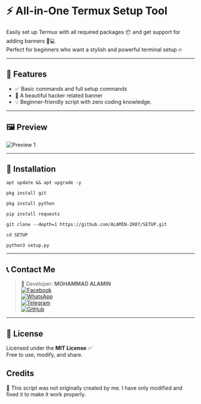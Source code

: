 # ⚡️ All-in-One Termux Setup Tool 

Easily set up Termux with all required packages 📦 and get support for adding  banners 🎨💻  
Perfect for beginners who want a stylish and powerful terminal setup 🔥

---

## 🔧 Features

- ✅ Basic commands and full setup commands
- 🎨 A beautiful hacker related banner  
- 💡 Beginner-friendly script with zero coding knowledge.

---

## 🖼️ Preview

![Preview 1](https://i.imgur.com/wNazCg1.jpeg)

---

## 🚀 Installation

```
apt update && apt upgrade -y
```
```
pkg install git
```
```
pkg install python
```
```
pip install requests
```
```
git clone --depth=1 https://github.com/ALAMIN-2K07/SETUP.git
```
```
cd SETUP
```
```
python3 setup.py
```
---

## 📞 Contact Me

> 👤 Developer: **MOHAMMAD ALAMIN**  
> [![Facebook](https://img.shields.io/badge/Facebook-1877F2?logo=facebook&style=for-the-badge&logoColor=white)](https://facebook.com/ALAMIN2K07)  
> [![WhatsApp](https://img.shields.io/badge/WhatsApp-25D366?logo=whatsapp&style=for-the-badge&logoColor=white)](https://wa.me/+8801300504976)  
> [![Telegram](https://img.shields.io/badge/Telegram-2CA5E0?logo=telegram&style=for-the-badge&logoColor=white)](https://t.me/ALAMIN2K07)  
> [![GitHub](https://img.shields.io/badge/GitHub-181717?logo=github&style=for-the-badge&logoColor=white)](https://github.com/ALAMIN-2K07)

---

## 📜 License

Licensed under the **MIT License** ✅  
Free to use, modify, and share.  

## Credits

📌 This script was not originally created by me. I have only modified and fixed it to make it work properly.
